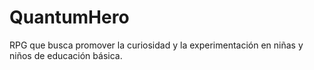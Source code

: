 # QuantumHero
 RPG que busca promover la curiosidad y la experimentación en niñas y niños de educación básica.
